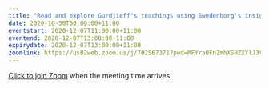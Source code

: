```yaml
---
title: "Read and explore Gurdjieff's teachings using Swedenborg's insights"
date: 2020-10-30T00:00:00+11:00
eventstart: 2020-12-07T11:00:00+11:00
eventend: 2020-12-07T13:00:00+11:00
expirydate: 2020-12-07T13:00:00+11:00
zoomlink: https://us02web.zoom.us/j/702567371?pwd=MFYra0FnZmhXSHZXYlJ3VE5GMGkwZz09
---
```


[Click to join Zoom](https://us02web.zoom.us/j/702567371?pwd=MFYra0FnZmhXSHZXYlJ3VE5GMGkwZz09) when the meeting time arrives.